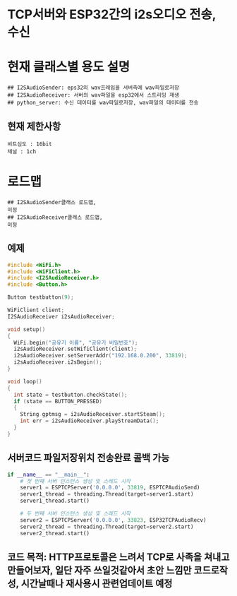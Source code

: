 # TCP서버와 ESP32간의 i2s오디오 전송, 수신

# 현재 클래스별 용도 설명
    ## I2SAudioSender: eps32의 wav프레임을 서버측에 wav파일로저장
    ## I2SAudioReceiver: 서버의 wav파일을 esp32에서 스트리밍 재생
    ## python_server: 수신 데이터를 wav파일로저장, wav파일의 데이터를 전송 

## 현재 제한사항
    비트심도 : 16bit 
    채널 : 1ch

# 로드맵
    ## I2SAudioSender클래스 로드맵,
    미정
    ## I2SAudioReceiver클래스 로드맵,
    미정
    
## 예제 
```cpp
#include <WiFi.h>
#include <WiFiClient.h>
#include <I2SAudioReceiver.h>
#include <Button.h>

Button testbutton(9);

WiFiClient client;
I2SAudioReceiver i2sAudioReceiver;

void setup()
{
  WiFi.begin("공유기 이름", "공유기 비밀번호");
  i2sAudioReceiver.setWifiClient(client);
  i2sAudioReceiver.setServerAddr("192.168.0.200", 33819);
  i2sAudioReceiver.i2sBegin();
}

void loop()
{
  int state = testbutton.checkState();
  if (state == BUTTON_PRESSED)
  {
    String gptmsg = i2sAudioReceiver.startSteam();
    int err = i2sAudioReceiver.playStreamData();
  }
}
```



## 서버코드 파일저장위치 전송완료 콜백 가능
```python
if __name__ == "__main__":
    # 첫 번째 서버 인스턴스 생성 및 스레드 시작
    server1 = ESPTCPServer('0.0.0.0', 33819, ESPTCPAudioSend)
    server1_thread = threading.Thread(target=server1.start)
    server1_thread.start()

    # 두 번째 서버 인스턴스 생성 및 스레드 시작
    server2 = ESPTCPServer('0.0.0.0', 33823, ESP32TCPAudioRecv)
    server2_thread = threading.Thread(target=server2.start)
    server2_thread.start()
```

## 코드 목적: HTTP프로토콜은 느려서 TCP로 사족을 쳐내고 만들어보자, 일단 자주 쓰일것같아서 초안 느낌만 코드로작성, 시간날때나 재사용시 관련업데이트 예정
